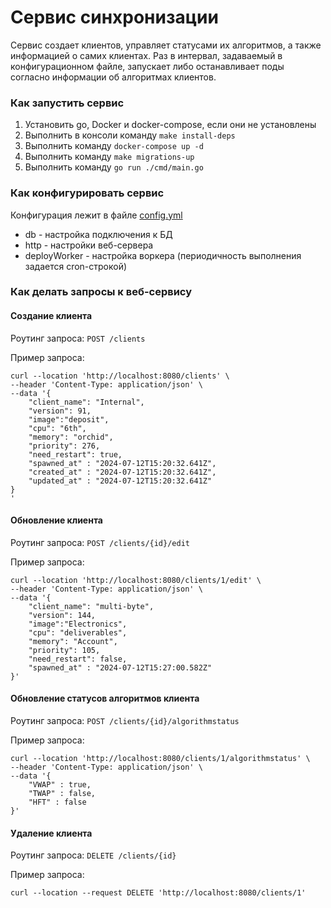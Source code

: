 # Сервис синхронизации

Сервис создает клиентов, управляет статусами их алгоритмов, а также информацией о самих клиентах. 
Раз в интервал, задаваемый в конфигурационном файле, запускает либо останавливает поды согласно информации
об алгоритмах клиентов. 

### Как запустить сервис
1. Установить go, Docker и docker-сompose, если они не установлены 
2. Выполнить в консоли команду `make install-deps`
3. Выполнить команду `docker-compose up -d`
4. Выполнить команду `make migrations-up`
5. Выполнить команду `go run ./cmd/main.go`

### Как конфигурировать сервис
Конфигурация лежит в файле [config.yml](config.yml)

- db - настройка подключения к БД
- http - настройки веб-сервера
- deployWorker - настройка воркера (периодичность выполнения задается cron-строкой)

### Как делать запросы к веб-сервису

#### Создание клиента

Роутинг запроса: `POST /clients`

Пример запроса:

```
curl --location 'http://localhost:8080/clients' \
--header 'Content-Type: application/json' \
--data '{
    "client_name": "Internal",
    "version": 91,
    "image":"deposit",
    "cpu": "6th",
    "memory": "orchid",
    "priority": 276,
    "need_restart": true,
    "spawned_at" : "2024-07-12T15:20:32.641Z",
    "created_at" : "2024-07-12T15:20:32.641Z",
    "updated_at" : "2024-07-12T15:20:32.641Z"
}
'
```
#### Обновление клиента

Роутинг запроса: `POST /clients/{id}/edit`

Пример запроса:

```
curl --location 'http://localhost:8080/clients/1/edit' \
--header 'Content-Type: application/json' \
--data '{
    "client_name": "multi-byte",
    "version": 144,
    "image":"Electronics",
    "cpu": "deliverables",
    "memory": "Account",
    "priority": 105,
    "need_restart": false,
    "spawned_at" : "2024-07-12T15:27:00.582Z"
}'
```
#### Обновление статусов алгоритмов клиента

Роутинг запроса: `POST /clients/{id}/algorithmstatus`

Пример запроса:

```
curl --location 'http://localhost:8080/clients/1/algorithmstatus' \
--header 'Content-Type: application/json' \
--data '{
    "VWAP" : true,
    "TWAP" : false,
    "HFT" : false
}'
```
#### Удаление клиента

Роутинг запроса: `DELETE /clients/{id}`

Пример запроса:

```
curl --location --request DELETE 'http://localhost:8080/clients/1'
```
